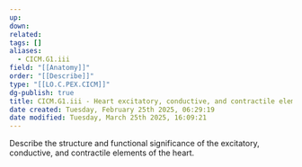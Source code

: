 ```yaml
---
up: 
down: 
related: 
tags: []
aliases:
  - CICM.G1.iii
field: "[[Anatomy]]"
order: "[[Describe]]"
type: "[[LO.C.PEX.CICM]]"
dg-publish: true
title: CICM.G1.iii - Heart excitatory, conductive, and contractile elements
date created: Tuesday, February 25th 2025, 06:29:19
date modified: Tuesday, March 25th 2025, 16:09:21
---
```


Describe the structure and functional significance of the excitatory, conductive, and contractile elements of the heart.
